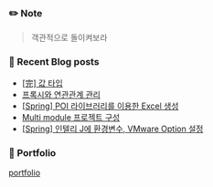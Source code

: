 ### ✏️ Note
> 객관적으로 돌이켜보라

### 📕 Recent Blog posts
<!-- BLOG-POST-LIST:START -->
- [[完] 값 타입](https://kingpiggylab.tistory.com/364)
- [프록시와 연관관계 관리](https://kingpiggylab.tistory.com/363)
- [[Spring] POI 라이브러리를 이용한 Excel 생성](https://kingpiggylab.tistory.com/361)
- [Multi module 프로젝트 구성](https://kingpiggylab.tistory.com/360)
- [[Spring] 인텔리 J에 환경변수, VMware Option 설정](https://kingpiggylab.tistory.com/359)
<!-- BLOG-POST-LIST:END -->

### 📄 Portfolio

<a href="https://bit.ly/3mNbb0w" target="_blank">portfolio</a>

<!--
**HoonDragonite/HoonDragonite** is a ✨ _special_ ✨ repository because its `README.md` (this file) appears on your GitHub profile.

Here are some ideas to get you started:

- 🔭 I’m currently working on ...
- 🌱 I’m currently learning ...
- 👯 I’m looking to collaborate on ...
- 🤔 I’m looking for help with ...
- 💬 Ask me about ...
- 📫 How to reach me: ...
- 😄 Pronouns: ...
- ⚡ Fun fact: ...
-->
